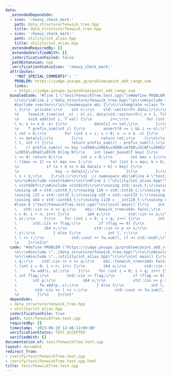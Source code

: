 ```yaml
---
data:
  _extendedDependsOn:
  - icon: ':heavy_check_mark:'
    path: data_structure/fenwick_tree.hpp
    title: data_structure/fenwick_tree.hpp
  - icon: ':heavy_check_mark:'
    path: utility/int_alias.hpp
    title: utility/int_alias.hpp
  _extendedRequiredBy: []
  _extendedVerifiedWith: []
  _isVerificationFailed: false
  _pathExtension: cpp
  _verificationStatusIcon: ':heavy_check_mark:'
  attributes:
    '*NOT_SPECIAL_COMMENTS*': ''
    PROBLEM: https://judge.yosupo.jp/problem/point_add_range_sum
    links:
    - https://judge.yosupo.jp/problem/point_add_range_sum
  bundledCode: "#line 1 \"test/FenwickTree.test.cpp\"\n#define PROBLEM \"https://judge.yosupo.jp/problem/point_add_range_sum\"\
    \r\n\r\n#line 2 \"data_structure/fenwick_tree.hpp\"\n\r\n#include <cassert>\r\n\
    #include <vector>\r\n\r\nnamespace ebi {\r\n\r\ntemplate <class T> struct fenwick_tree\
    \ {\r\n  private:\r\n    int n;\r\n    std::vector<T> data;\r\n\r\n  public:\r\
    \n    fenwick_tree(int _n) : n(_n), data(std::vector<T>(_n + 1, T(0))) {}\r\n\r\
    \n    void add(int i, T val) {\r\n        i++;\r\n        for (int x = i; x <=\
    \ n; x += x & -x) {\r\n            data[x] += val;\r\n        }\r\n    }\r\n\r\
    \n    T prefix_sum(int i) {\r\n        assert(0 <= i && i <= n);\r\n        T\
    \ ret = 0;\r\n        for (int x = i; x > 0; x -= x & -x) {\r\n            ret\
    \ += data[x];\r\n        }\r\n        return ret;\r\n    }\r\n\r\n    T sum(int\
    \ l, int r) {\r\n        return prefix_sum(r) - prefix_sum(l);\r\n    }\r\n\r\n\
    \    // prefix_sum(x) >= key \u3068\u306A\u308B\u6700\u5C0F\u306Ex\u3092\u8FD4\
    \u3059\u95A2\u6570 O(log N)\r\n    int lower_bound(T key) {\r\n        if (key\
    \ <= 0) return 0;\r\n        int x = 0;\r\n        int max = 1;\r\n        while\
    \ ((max << 1) <= n) max <<= 1;\r\n        for (int k = max; k > 0; k >>= 1) {\r\
    \n            if (x + k <= n && data[x + k] < key) {\r\n                x += k;\r\
    \n                key -= data[x];\r\n            }\r\n        }\r\n        return\
    \ x + 1;\r\n    }\r\n};\r\n\r\n}  // namespace ebi\n#line 4 \"test/FenwickTree.test.cpp\"\
    \n\r\n#include <iostream>\r\n\r\n#line 2 \"utility/int_alias.hpp\"\n\r\n#include\
    \ <cstddef>\r\n#include <cstdint>\r\n\r\nusing std::size_t;\r\nusing i8 = std::int8_t;\r\
    \nusing u8 = std::uint8_t;\r\nusing i16 = std::int16_t;\r\nusing u16 = std::uint16_t;\r\
    \nusing i32 = std::int32_t;\r\nusing u32 = std::uint32_t;\r\nusing i64 = std::int64_t;\r\
    \nusing u64 = std::uint64_t;\r\nusing i128 = __int128_t;\r\nusing u128 = __uint128_t;\n\
    #line 8 \"test/FenwickTree.test.cpp\"\n\r\nint main() {\r\n    int n, q;\r\n \
    \   std::cin >> n >> q;\r\n    ebi::fenwick_tree<i64> fw(n);\r\n    for (int i\
    \ = 0; i < n; i++) {\r\n        i64 a;\r\n        std::cin >> a;\r\n        fw.add(i,\
    \ a);\r\n    }\r\n    for (int i = 0; i < q; i++) {\r\n        int flag;\r\n \
    \       std::cin >> flag;\r\n        if (flag == 0) {\r\n            int p;\r\n\
    \            i64 x;\r\n            std::cin >> p >> x;\r\n            fw.add(p,\
    \ x);\r\n        } else {\r\n            int l, r;\r\n            std::cin >>\
    \ l >> r;\r\n            std::cout << fw.sum(l, r) << std::endl;\r\n        }\r\
    \n    }\r\n}\n"
  code: "#define PROBLEM \"https://judge.yosupo.jp/problem/point_add_range_sum\"\r\
    \n\r\n#include \"../data_structure/fenwick_tree.hpp\"\r\n\r\n#include <iostream>\r\
    \n\r\n#include \"../utility/int_alias.hpp\"\r\n\r\nint main() {\r\n    int n,\
    \ q;\r\n    std::cin >> n >> q;\r\n    ebi::fenwick_tree<i64> fw(n);\r\n    for\
    \ (int i = 0; i < n; i++) {\r\n        i64 a;\r\n        std::cin >> a;\r\n  \
    \      fw.add(i, a);\r\n    }\r\n    for (int i = 0; i < q; i++) {\r\n       \
    \ int flag;\r\n        std::cin >> flag;\r\n        if (flag == 0) {\r\n     \
    \       int p;\r\n            i64 x;\r\n            std::cin >> p >> x;\r\n  \
    \          fw.add(p, x);\r\n        } else {\r\n            int l, r;\r\n    \
    \        std::cin >> l >> r;\r\n            std::cout << fw.sum(l, r) << std::endl;\r\
    \n        }\r\n    }\r\n}"
  dependsOn:
  - data_structure/fenwick_tree.hpp
  - utility/int_alias.hpp
  isVerificationFile: true
  path: test/FenwickTree.test.cpp
  requiredBy: []
  timestamp: '2023-06-19 12:46:11+09:00'
  verificationStatus: TEST_ACCEPTED
  verifiedWith: []
documentation_of: test/FenwickTree.test.cpp
layout: document
redirect_from:
- /verify/test/FenwickTree.test.cpp
- /verify/test/FenwickTree.test.cpp.html
title: test/FenwickTree.test.cpp
---
```

